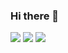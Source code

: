 ### Hi there 👋

<!--
**PRIYAN00/PRIYAN00** is a ✨ _special_ ✨ repository because its `README.md` (this file) appears on your GitHub profile.

Here are some ideas to get you started:

- 🔭 I’m currently working on ...
- 🌱 I’m currently learning ...
- 👯 I’m looking to collaborate on ...
- 🤔 I’m looking for help with ...
- 💬 Ask me about ...
- 📫 How to reach me: ...
- 😄 Pronouns: ...
- ⚡ Fun fact: ...
-->

<img src="https://github-readme-stats.vercel.app/api?username=priyan00&show_icons=true&theme=radical">
<img src="https://github-readme-stats.vercel.app/api/top-langs?username=priyan00&layout=compact&theme=radicalt">
<img src="https://github-readme-stats.vercel.app/api?username=priyan00&show_icons=true)">
